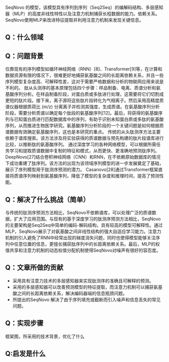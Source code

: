 SeqNovo 的模型，该模型具有序列到序列（Seq2Seq）的编解码结构、多层感知器（MLP）的高度非线性特性以及注意力机制捕获长程数据的能力。依赖关系。 SeqNovo使用MLP来改进特征提取并利用注意力机制来发现关键信息。

## Q：什么领域
## Q：问题背景
仅靠现有的序列模型如循环神经网络（RNN）[8]、Transformer[9]等，在计算和数据资源有限的情况下，很难更好地捕获氨基酸之间的长距离依赖关系，并且一些序列模型复杂度高、可解释性差，这对于需要严格数据和分析的物联网应用来说是不利的。
肽从头测序的基本原理包括四个步骤：样品制备、电离、质谱分析和氨基酸序列分析。在样品制备阶段，对蛋白质或多肽进行处理，这需要将它们切割成更短的肽片段。接下来，离子源将这些肽片段转化为气相离子。然后采用高精度质谱仪器根据质荷比 (m/z) 分离离子并检测其强度，生成质谱。在氨基酸序列分析阶段，需要分析质谱以确定每个肽段的氨基酸序列[12]。最后，将获得的氨基酸序列与已知蛋白质进行匹配数据库中的序列，有助于识别未知蛋白质或多肽的氨基酸序列，从而推进生物医学研究。氨基酸序列分析阶段的一个关键问题是如何根据质谱数据有效确定氨基酸序列，这也是本研究的重点。
传统的从头肽测序方法主要依赖于谱库搜索。该方法涉及将实验获得的质谱数据与预先构建的肽片段谱库进行比较，以推断肽的氨基酸序列。
通过深度学习的各种网络模型，可以根据所需任务学习和提取质谱数据中复制的特征和模式，从而更快、更准确地预测肽序列。DeepNovo[27]结合卷积神经网络（CNN）和RNN，在不依赖原始数据库的情况下成功重建了肽序列。该方法的出现为该领域序列模型的进一步发展奠定了基础，展示了序列模型用于肽测序预测的潜力。 Casanovo[28]通过Transformer框架直接将质谱序列映射到氨基酸序列，降低了模型的复杂度和推理时间，提高了预测性能。

## Q：解决了什么挑战（简单）
与传统的肽测序预测方法相比，SeqNovo不依赖谱库，可以处理广泛的质谱数据，扩大了应用范围。与现有的基于深度学习的肽测序预测方法相比，SeqNovo的主要架构是Seq2Seq中简单的编码-解码结构，具有较高的模型可解释性。通过MLP，SeqNovo展示了对氨基酸之间非线性结构的强大自适应学习能力。注意力机制的引入避免了RNN中经常出现的梯度消失问题，同时也使得模型能够关注序列中任意位置的信息，更擅长捕获肽序列中的长距离依赖关系。最后，MLP的权值共享和注意力机制的动态权值分配机制使得SeqNovo对噪声有很好的容忍度。
## Q：文章所做的贡献
- 采用具有注意力技术的多层感知器来实现肽测序的准确且可解释的预测。
- 采用的多层感知器可以改善预测模型的特征提取，而注意力机制可以捕获氨基酸之间的长距离依赖关系，解决编码器端的信息瓶颈问题。 
- 所提出的SeqNovo 解决了由于序列填充或截断而引入噪声和信息丢失的常见问题。
## Q：实现步骤
框架图，所采用的技术背景，优化了什么
## Q:启发是什么